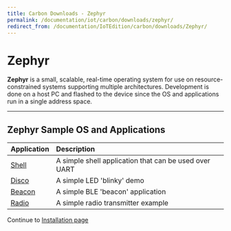 ```yaml
---
title: Carbon Downloads - Zephyr
permalink: /documentation/iot/carbon/downloads/zephyr/
redirect_from: /documentation/IoTEdition/carbon/downloads/Zephyr/
---
```

# Zephyr

**Zephyr** is a small, scalable, real-time operating system for use on resource-constrained systems supporting multiple architectures. Development is done on a host PC and flashed to the device since the OS and applications run in a single address space.

***

## Zephyr Sample OS and Applications

| Application                 | Description                                                                            |
|:----------------------------|:---------------------------------------------------------------------------------------|
| [Shell](http://releases.linaro.org/96boards/carbon/zephyr-1.8/carbon_shell.bin) | A simple shell application that can be used over UART |
| [Disco](http://releases.linaro.org/96boards/carbon/zephyr-1.8/carbon_blinky.bin)   | A simple LED 'blinky' demo                   |
| [Beacon](http://releases.linaro.org/96boards/carbon/zephyr-1.8/carbon_beacon.bin) | A simple BLE 'beacon' application           |
| [Radio](http://releases.linaro.org/96boards/carbon/zephyr-1.8/carbon_nrf51_radio.hex) | A simple radio transmitter example |

Continue to [Installation page](../installation/)
